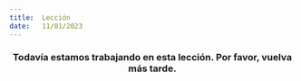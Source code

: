 ```yaml
---
title:  Lección
date:   11/01/2023
---
```


### <center>Todavía estamos trabajando en esta lección. Por favor, vuelva más tarde.</center>